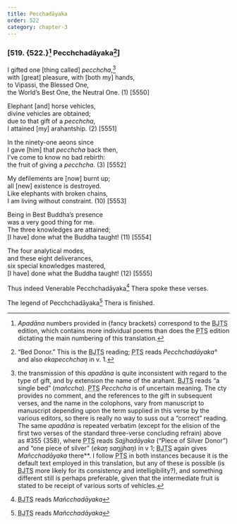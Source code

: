 ```yaml
---
title: Pecchadāyaka
order: 522
category: chapter-3
---
```


### \[519. {522.}[^1] Pe<span class="diacritics" data-state="on">c</span><span class="no-diacritics" data-state="off">ch</span>chadāyaka[^2]\]

I gifted one \[thing called\] *pe<span class="diacritics" data-state="on">c</span><span class="no-diacritics" data-state="off">ch</span>cha*,[^3]  
with \[great\] pleasure, with \[both my\] hands,  
to Vipassi, the Blessed One,  
the World’s Best One, the Neutral One. (1) \[5550\]

Elephant \[and\] horse vehicles,  
divine vehicles are obtained;  
due to that gift of a *pe<span class="diacritics" data-state="on">c</span><span class="no-diacritics" data-state="off">ch</span>cha*,  
I attained \[my\] arahantship. (2) \[5551\]

In the ninety-one aeons since  
I gave \[him\] that *pe<span class="diacritics" data-state="on">c</span><span class="no-diacritics" data-state="off">ch</span>cha* back then,  
I’ve come to know no bad rebirth:  
the fruit of giving a *pe<span class="diacritics" data-state="on">c</span><span class="no-diacritics" data-state="off">ch</span>cha*. (3) \[5552\]

My defilements are \[now\] burnt up;  
all \[new\] existence is destroyed.  
Like elephants with broken chains,  
I am living without constraint. (10) \[5553\]

Being in Best Buddha’s presence  
was a very good thing for me.  
The three knowledges are attained;  
\[I have\] done what the Buddha taught! (11) \[5554\]

The four analytical modes,  
and these eight deliverances,  
six special knowledges mastered,  
\[I have\] done what the Buddha taught! (12) \[5555\]

Thus indeed Venerable Pe<span class="diacritics" data-state="on">c</span><span class="no-diacritics" data-state="off">ch</span>chadāyaka[^4] Thera spoke these verses.

The legend of Pe<span class="diacritics" data-state="on">c</span><span class="no-diacritics" data-state="off">ch</span>chadāyaka[^5] Thera is finished.

[^1]: *Apadāna* numbers provided in {fancy brackets} correspond to the <abbr title="Buddha Jayanthi Tripitaka Series">BJTS</abbr> edition, which contains more individual poems than does the <abbr title="Pali Text Society">PTS</abbr> edition dictating the main numbering of this translation.

[^2]: “Bed Donor.” This is the <abbr title="Buddha Jayanthi Tripitaka Series">BJTS</abbr> reading; <abbr title="Pali Text Society">PTS</abbr> reads *Pe<span class="diacritics" data-state="on">c</span><span class="no-diacritics" data-state="off">ch</span>chadāyaka°* and also *ekape<span class="diacritics" data-state="on">c</span><span class="no-diacritics" data-state="off">ch</span>chaŋ* in v. 1.

[^3]: the transmission of this *apadāna* is quite inconsistent with regard to the type of gift, and by extension the name of the arahant. <abbr title="Buddha Jayanthi Tripitaka Series">BJTS</abbr> reads “a single bed” (*mañ<span class="diacritics" data-state="on">c</span><span class="no-diacritics" data-state="off">ch</span>a*). <abbr title="Pali Text Society">PTS</abbr> *Pe<span class="diacritics" data-state="on">c</span><span class="no-diacritics" data-state="off">ch</span>cha* is of uncertain meaning. The cty provides no comment, and the references to the gift in subsequent verses, and the name in the colophons, vary from manuscript to manuscript depending upon the term supplied in this verse by the various editors, so there is really no way to suss out a “correct” reading. The same *apadāna* is repeated verbatim (except for the elision of the first two verses of the standard three-verse concluding refrain) above as \#355 {358}, where <abbr title="Pali Text Society">PTS</abbr> reads *Sajjhadāyaka* (“Piece of Silver Donor”) and “one piece of silver” (*ekaŋ saŋjjhaŋ*) in v 1; <abbr title="Buddha Jayanthi Tripitaka Series">BJTS</abbr> again gives *Mañ<span class="diacritics" data-state="on">c</span><span class="no-diacritics" data-state="off">ch</span>adāyaka* there**. I follow <abbr title="Pali Text Society">PTS</abbr> in both instances because it is the default text employed in this translation, but any of these is possible (is <abbr title="Buddha Jayanthi Tripitaka Series">BJTS</abbr> more likely for its consistency and intelligibility?), and something different still is perhaps preferable, given that the intermediate fruit is stated to be receipt of various sorts of vehicles.

[^4]: <abbr title="Buddha Jayanthi Tripitaka Series">BJTS</abbr> reads *Mañ<span class="diacritics" data-state="on">c</span><span class="no-diacritics" data-state="off">ch</span>adāyaka*

[^5]: <abbr title="Buddha Jayanthi Tripitaka Series">BJTS</abbr> reads *Mañ<span class="diacritics" data-state="on">c</span><span class="no-diacritics" data-state="off">ch</span>adāyaka*
